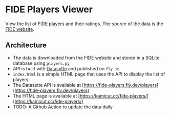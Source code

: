 # FIDE Players Viewer

View the list of FIDE players and their ratings. The source of the data is the [FIDE website](https://ratings.fide.com/download.phtml).

## Architecture

- The data is downloaded from the FIDE website and stored in a SQLite database using `players.py`
- API is built with [Datasette](https://datasette.io/) and published on `fly.io`
- `index.html` is a simple HTML page that uses the API to display the list of players
- The Datasette API is available at [https://fide-players.fly.dev/players](https://fide-players.fly.dev/players)
- The HTML page is available at [https://kamicut.cc/fide-players/](https://kamicut.cc/fide-players/)
- TODO: A Github Action to update the data daily
